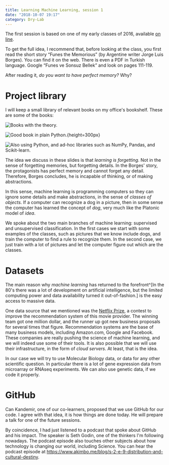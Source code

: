 ```yaml
---
title: Learning Machine Learning, session 1
date: "2018-10-07 19:17"
category: Dry-Lab
---
```



The first session is based on one of my early classes of 2016, available [on line](https://anaraven.bitbucket.io/slides/2016/cmb2/Class3.html).

To get the full idea, I recommend that, before looking at the class, you first read the short story “Funes the Memorious” (by Argentine writer Jorge Luis Borges). You can find it on the web. There is even a PDF in Turkish language. Google “Funes ve Sonsuz Bellek” and look on pages 111-119.

After reading it, *do you want to have perfect memory?* Why?

# Project library
I will keep a small library of relevant books on my office's bookshelf.
These are some of the books:

![Books with the theory.](https://lh3.googleusercontent.com/r62IFkQHy5JKLArIjAZNX2kbhHtjYaiOcFFE-wEaBJElesBjxIdF-H3UaDHklnToENPVy19AvApPqI4SncZELc8cDn6IlnowmoEixZQJB_Z7ZD3BNK5swzTqVQgGluVTkg2962XUA40=w2400)

![Good book in plain Python.](https://lh3.googleusercontent.com/_Zub5EZmjkasFV_uAmopLDZGvh8oHPB9XJK0DwU0eDxVly3xbf9P8cxvpL7uv-UE3Nw7ipYG-1HnTsho6UDZEpbB2xLk2_IP6XRph9CHmB5aGVANqgzbwJfZVlwPmtQqqcYQQe46aYM=w2400){height=300px}

![Also using Python, and _ad-hoc_ libraries such as NumPy, Pandas, and Scikit-learn.](https://lh3.googleusercontent.com/im4hfTJWWeHT2tIJjUu_wZznyw__6DkcO27RiRKQP2ECXUrRmmXkYD96K10FH7hP1xDlhumCO6iks3POPIQnCqkwOp-N-wbsB-JGDOhHGSNpPAvhbMew6B9Lv6jV9B7flzO9yCXwh7g=w2400)

The idea we discuss in these slides is that *learning is forgetting*. Not in the sense of forgetting memories, but forgetting details. In the Borges' story, the protagonists has perfect memory and cannot forget any detail. Therefore, Borges concludes, he is incapable of thinking, or of making abstractions.

In this sense, machine learning is programming computers so they can ignore some details and make abstractions, in the sense of *classes of objects*. If a computer can recognize a dog in a picture, then in some sense the computer has learned the concept of *dog*, very much like the Platonic model of *idea*.

We spoke about the two main branches of machine learning: supervised and unsupervised classification. In the first cases we start with some examples of the classes, such as pictures that we know include dogs, and train the computer to find a rule to recognize them. In the second case, we just train with a lot of pictures and let the computer figure out which are the classes.

# Datasets
The main reason why *machine learning* has returned to the forefront^[In the 80's there was a lot of development on artificial intelligence, but the limited computing power and data availability turned it out-of-fashion.] is the easy access to massive data.

One data source that we mentioned was the [Netflix Prize](http://www.netflixprize.com), a contest to improve the recommendation system of this movie provider. The winning team got one million dollar, and the runner up got new business proposals for several times that figure. Recommendation systems are the base of many business models, including Amazon.com, Google and Facebook. These companies are really pushing the science of machine learning, and we will indeed use some of their tools. It is also possible that we will use their infrastructure, in the form of *cloud servers*. At least, that is the idea.

In our case we will try to use Molecular Biology data, or data for any other scientific question. In particular there is a lot of gene expression data from microarray or RNAseq experiments. We can also use genetic data, if we code it properly.

# GitHub
Can Kandemir, one of our co-learners, proposed that we use GitHub for our code. I agree with that idea, it is how things are done today. He will prepare a talk for one of the future sessions.

By coincidence, I had just listened to a podcast that spoke about GitHub and his impact. The speaker is Seth Godin, one of the thinkers I'm following nowadays. The podcast episode also touches other subjects about how technology is changing our world, including Science. You can hear the podcast episode at <https://www.akimbo.me/blog/s-2-e-9-distribution-and-cultural-destiny>.

